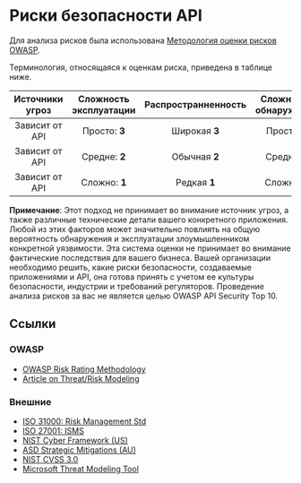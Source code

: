 Риски безопасности API
==================

Для анализа рисков была использована [Методология оценки рисков OWASP][1].

Терминология, относящаяся к оценкам риска, приведена в таблице ниже.

| Источники угроз | Сложность эксплуатации | Распространненность | Сложность обнаружения | Технические последствия | Последствия для бизнеса |
| :-: | :-: | :-: | :-: | :-: | :-: |
| Зависит от API | Просто: **3** | Широкая **3** | Просто **3** | Значительные **3** | Зависит от бизнеса |
| Зависит от API | Средне: **2** | Обычная **2** | Средне **2** | Средние **2** | Зависит от бизнеса |
| Зависит от API | Сложно: **1** | Редкая **1** | Сложно **1** | Незначительные **1** | Зависит от бизнеса |

**Примечание**: Этот подход не принимает во внимание источник угроз, а также различные технические детали вашего конкретного приложения. Любой из этих факторов может значительно повлиять на общую вероятность обнаружения и эксплуатации злоумышленником конкретной уязвимости. Эта система оценки не принимает во внимание фактические последствия для вашего бизнеса. Вашей организации необходимо решить, какие риски безопасности, создаваемые приложениями и API, она готова принять с учетом ее культуры безопасности, индустрии и требований регуляторов. Проведение анализа рисков за вас не является целью OWASP API Security Top 10.

## Ссылки

### OWASP

* [OWASP Risk Rating Methodology][1]
* [Article on Threat/Risk Modeling][2]

### Внешние

* [ISO 31000: Risk Management Std][3]
* [ISO 27001: ISMS][4]
* [NIST Cyber Framework (US)][5]
* [ASD Strategic Mitigations (AU)][6]
* [NIST CVSS 3.0][7]
* [Microsoft Threat Modeling Tool][8]

[1]: https://www.owasp.org/index.php/OWASP_Risk_Rating_Methodology
[2]: https://www.owasp.org/index.php/Threat_Risk_Modeling
[3]: https://www.iso.org/iso-31000-risk-management.html
[4]: https://www.iso.org/isoiec-27001-information-security.html
[5]: https://www.nist.gov/cyberframework
[6]: https://www.asd.gov.au/infosec/mitigationstrategies.htm
[7]: https://nvd.nist.gov/vuln-metrics/cvss/v3-calculator
[8]: https://www.microsoft.com/en-us/download/details.aspx?id=49168
